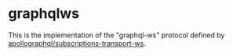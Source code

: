# graphqlws

This is the implementation of the "graphql-ws" protocol defined by [apollographql/subscriptions-transport-ws](https://github.com/apollographql/subscriptions-transport-ws).
